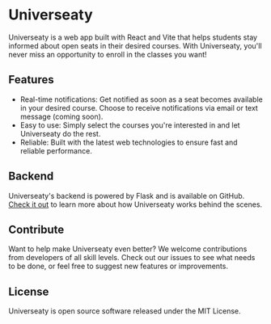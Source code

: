 # Universeaty

Universeaty is a web app built with React and Vite that helps students stay informed about open seats in their desired courses. With Universeaty, you'll never miss an opportunity to enroll in the classes you want!

## Features

- Real-time notifications: Get notified as soon as a seat becomes available in your desired course. Choose to receive notifications via email or text message (coming soon).
- Easy to use: Simply select the courses you're interested in and let Universeaty do the rest.
- Reliable: Built with the latest web technologies to ensure fast and reliable performance.

## Backend

Universeaty's backend is powered by Flask and is available on GitHub. [Check it out](https://github.com/ameenalasady/UniverseatyFlask) to learn more about how Universeaty works behind the scenes.

## Contribute

Want to help make Universeaty even better? We welcome contributions from developers of all skill levels. Check out our issues to see what needs to be done, or feel free to suggest new features or improvements.

## License

Universeaty is open source software released under the MIT License.
